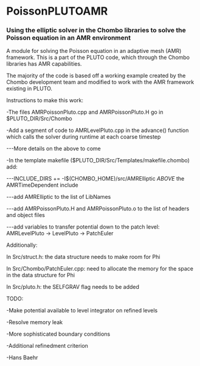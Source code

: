 # PoissonPLUTOAMR

### Using the elliptic solver in the Chombo libraries to solve the Poisson equation in an AMR environment

A module for solving the Poisson equation in an adaptive mesh (AMR) framework. This is a part of the PLUTO code, which through the Chombo libraries has AMR capabilities.

The majority of the code is based off a working example created by the Chombo development team and modified to work with the AMR framework existing in PLUTO.

Instructions to make this work:

-The files AMRPoissonPluto.cpp and AMRPoissonPluto.H go in $PLUTO_DIR/Src/Chombo

-Add a segment of code to AMRLevelPluto.cpp in the advance() function which calls the solver during runtime at each coarse timestep

---More details on the above to come

-In the template makefile ($PLUTO_DIR/Src/Templates/makefile.chombo) add:

---INCLUDE_DIRS += -I$(CHOMBO_HOME)/src/AMRElliptic *ABOVE* the AMRTimeDependent include

---add AMRElliptic to the list of LibNames

---add AMRPoissonPluto.H and AMRPoissonPluto.o to the list of headers and object files

---add variables to transfer potential down to the patch level: AMRLevelPluto -> LevelPluto -> PatchEuler

Additionally:

In Src/struct.h: the data structure needs to make room for Phi

In Src/Chombo/PatchEuler.cpp: need to allocate the memory for the space in the data structure for Phi

In Src/pluto.h: the SELFGRAV flag needs to be added

TODO:

-Make potential available to level integrator on refined levels

-Resolve memory leak

-More sophisticated boundary conditions

-Additional refinedment criterion

-Hans Baehr
